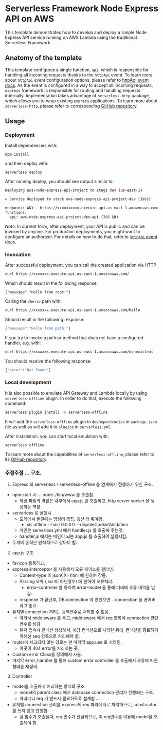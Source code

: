 <!--
title: 'Serverless Framework Node Express API on AWS'
description: 'This template demonstrates how to develop and deploy a simple Node Express API running on AWS Lambda using the traditional Serverless Framework.'
layout: Doc
framework: v3
platform: AWS
language: nodeJS
priority: 1
authorLink: 'https://github.com/serverless'
authorName: 'Serverless, inc.'
authorAvatar: 'https://avatars1.githubusercontent.com/u/13742415?s=200&v=4'
-->

# Serverless Framework Node Express API on AWS

This template demonstrates how to develop and deploy a simple Node Express API service running on AWS Lambda using the traditional Serverless Framework.

## Anatomy of the template

This template configures a single function, `api`, which is responsible for handling all incoming requests thanks to the `httpApi` event. To learn more about `httpApi` event configuration options, please refer to [httpApi event docs](https://www.serverless.com/framework/docs/providers/aws/events/http-api/). As the event is configured in a way to accept all incoming requests, `express` framework is responsible for routing and handling requests internally. Implementation takes advantage of `serverless-http` package, which allows you to wrap existing `express` applications. To learn more about `serverless-http`, please refer to corresponding [GitHub repository](https://github.com/dougmoscrop/serverless-http).

## Usage

### Deployment

Install dependencies with:

```
npm install
```

and then deploy with:

```
serverless deploy
```

After running deploy, you should see output similar to:

```bash
Deploying aws-node-express-api-project to stage dev (us-east-1)

✔ Service deployed to stack aws-node-express-api-project-dev (196s)

endpoint: ANY - https://xxxxxxxxxx.execute-api.us-east-1.amazonaws.com
functions:
  api: aws-node-express-api-project-dev-api (766 kB)
```

_Note_: In current form, after deployment, your API is public and can be invoked by anyone. For production deployments, you might want to configure an authorizer. For details on how to do that, refer to [`httpApi` event docs](https://www.serverless.com/framework/docs/providers/aws/events/http-api/).

### Invocation

After successful deployment, you can call the created application via HTTP:

```bash
curl https://xxxxxxx.execute-api.us-east-1.amazonaws.com/
```

Which should result in the following response:

```
{"message":"Hello from root!"}
```

Calling the `/hello` path with:

```bash
curl https://xxxxxxx.execute-api.us-east-1.amazonaws.com/hello
```

Should result in the following response:

```bash
{"message":"Hello from path!"}
```

If you try to invoke a path or method that does not have a configured handler, e.g. with:

```bash
curl https://xxxxxxx.execute-api.us-east-1.amazonaws.com/nonexistent
```

You should receive the following response:

```bash
{"error":"Not Found"}
```

### Local development

It is also possible to emulate API Gateway and Lambda locally by using `serverless-offline` plugin. In order to do that, execute the following command:

```bash
serverless plugin install -n serverless-offline
```

It will add the `serverless-offline` plugin to `devDependencies` in `package.json` file as well as will add it to `plugins` in `serverless.yml`.

After installation, you can start local emulation with:

```
serverless offline
```

To learn more about the capabilities of `serverless-offline`, please refer to its [GitHub repository](https://github.com/dherault/serverless-offline).


### 주절주절 ... 구조. 

1. Express 와 serverless / serverless-offline 을 연계해서 진행하기 위한 구조. 
- npm start 시 ... node ./bin/www 를 호출함. 
  - 해당 파일의 역활은 내부에서 app.js 를 호출하고, http server socket 을 생성하는 역활. 
- serverless 로 실행시 .
  - 도커에서 돌릴때는 명령어 복잡. 옵션 더 줘야함. 
    - sls offline --host 0.0.0.0 --disableCookieValidation
  - 메인은 serverless.yml 에서 handler.js 를 호출해 주는것. 
  - handler.js 에서는 메인이 되는 app.js 를 호출하여 실행시킴. 
- 두개의 동작은 원칙적으로 같아야 함. 

2. app.js 구조. 
- favicon 등록하고, 
- express-interceptor 를 사용해서 오류 케이스를 걸러냄. 
  - Content-type 이 json이나 html 에 한하여 작동.
  - Parsing 오류 (json이 아닌경우) 에 한하여 오류처리. 
    - error-controller 를 통하여 error-model 을 통해 디비에 오류 내역을 남김. 
  - response 가 끝난후, DB connection 이 있었으면 .. connection 을 끊어버리고 종료. 
- 유져별 connection 처리는 광역변수로 처리할 수 없음.
  - 따라서 middleware 를 두고, middleware 에서 req 항목에 connection 관련 변수를 넘김.
  - 유저 접속시 콘넥션 생성해서, 해당 컨넥션으로 처리한 뒤에, 컨넥션을 종료하기위해선 seq 항목으로 처리해야 함. 
- router에 체크되지 않는 경로는 맨 마지막 app.use 로 처리됨.
  - 이곳이 404 error를 처리하는 곳.
- Custom error Class를 정의해서 사용.
- 마지막 error_handler 를 통해 custom error controller 를 호출해서 오류에 따른 형태를 재정의. 

3. Controller 
- model을 호출해서 처리하는 방식의 구조. 
  - model의 parent class 에서 database connection 관리가 진행되는 구조. 
  - 파라메터 req 가 반드시 필요하도록 설계함 ... 
- 유저별 connection 관리를 express의 req 파라메터로 처리하므로, constructor 를 쓰지 않고 진행함. 
  - 실 함수가 호출될때, req 변수가 전달되므로, 이 req변수를 이용해 model을 호출해야 함. 
